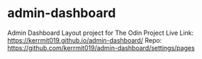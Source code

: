 # admin-dashboard

Admin Dashboard Layout project for The Odin Project
Live Link: https://kerrmit019.github.io/admin-dashboard/
Repo: https://github.com/kerrmit019/admin-dashboard/settings/pages

